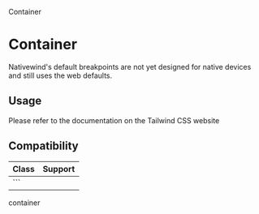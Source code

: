 Container

# Container

Nativewind's default breakpoints are not yet designed for native devices and still uses the web defaults.

## Usage

Please refer to the documentation on the Tailwind CSS website

## Compatibility

| Class             | Support        |
| ----------------- | -------------- |
| ```
container
``` | ✅ Full Support |
